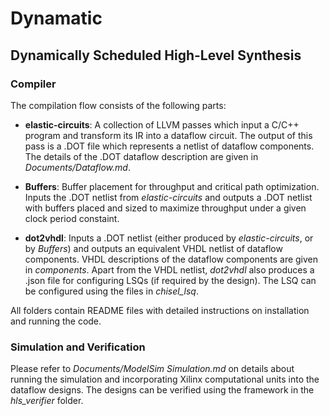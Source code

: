 # Dynamatic

## Dynamically Scheduled High-Level Synthesis

### Compiler

The compilation flow consists of the following parts:

* **elastic-circuits**: A collection of LLVM passes which input a C/C++ program and transform its IR into a dataflow circuit. The output of this pass is a .DOT file which represents a netlist of dataflow components. The details of the .DOT dataflow description are given in *Documents/Dataflow.md*.

* **Buffers**: Buffer placement for throughput and critical path optimization. Inputs the .DOT netlist from *elastic-circuits* and outputs a .DOT netlist with buffers placed and sized to maximize throughput under a given clock period constaint. 

* **dot2vhdl**: Inputs a .DOT netlist (either produced by *elastic-circuits*, or by *Buffers*) and outputs an equivalent VHDL netlist of dataflow components. VHDL descriptions of the dataflow components are given in *components*. Apart from the VHDL netlist, *dot2vhdl* also produces a .json file for configuring LSQs (if required by the design). The LSQ can be configured using the files in *chisel_lsq*.

All folders contain README files with detailed instructions on installation and running the code.

### Simulation and Verification

Please refer to *Documents/ModelSim Simulation.md* on details about running the simulation and incorporating Xilinx computational units into the dataflow designs. The designs can be verified using the framework in the *hls_verifier* folder. 